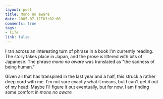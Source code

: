 ```yaml
--- 
layout: post
title: Mono no aware
date: 2005-07-11T03:02:00
comments: true
tags:
- life
link: false
---
```

I ran across an interesting turn of phrase in a book I'm currently reading. The story takes place in Japan, and the prose is littered with bits of Japanese. The phrase _mono no aware_ was translated as "the sadness of being human."

Given all that has transpired in the last year and a half, this struck a rather deep cord with me. I'm not sure exactly what it means, but I can't get it out of my head. Maybe I'll figure it out eventually, but for now, I am finding some comfort in _mono no aware_
